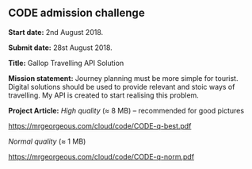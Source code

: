 
## CODE admission challenge

**Start date:** 2nd August 2018.

**Submit date:** 28st August 2018.

**Title:** Gallop Travelling API Solution

**Mission statement:** Journey planning must be more simple for tourist. Digital solutions should be used to provide relevant and stoic ways of travelling. My API is created to start realising this problem.

**Project Article:**
*High quality* (≈ 8 MB) – recommended for good pictures

https://mrgeorgeous.com/cloud/code/CODE-q-best.pdf

*Normal quality* (≈ 1 MB)

https://mrgeorgeous.com/cloud/code/CODE-q-norm.pdf




